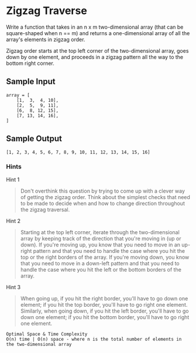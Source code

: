 # Zigzag Traverse

Write a function that takes in an n x m two-dimensional array (that can be square-shaped when n == m) and returns a one-dimensional array of all the array's elements in zigzag order.

Zigzag order starts at the top left corner of the two-dimensional array, goes down by one element, and proceeds in a zigzag pattern all the way to the bottom right corner.

## Sample Input
```
array = [
    [1,  3,  4, 10],
    [2,  5,  9, 11],
    [6,  8, 12, 15],
    [7, 13, 14, 16],
]
```

## Sample Output

```
[1, 2, 3, 4, 5, 6, 7, 8, 9, 10, 11, 12, 13, 14, 15, 16]
```

### Hints

Hint 1
> Don't overthink this question by trying to come up with a clever way of getting the zigzag order. Think about the simplest checks that need to be made to decide when and how to change direction throughout the zigzag traversal.

Hint 2
> Starting at the top left corner, iterate through the two-dimensional array by keeping track of the direction that you're moving in (up or down). If you're moving up, you know that you need to move in an up-right pattern and that you need to handle the case where you hit the top or the right borders of the array. If you're moving down, you know that you need to move in a down-left pattern and that you need to handle the case where you hit the left or the bottom borders of the array.

Hint 3
> When going up, if you hit the right border, you'll have to go down one element; if you hit the top border, you'll have to go right one element. Similarly, when going down, if you hit the left border, you'll have to go down one element; if you hit the bottom border, you'll have to go right one element.

```
Optimal Space & Time Complexity
O(n) time | O(n) space - where n is the total number of elements in the two-dimensional array
```

